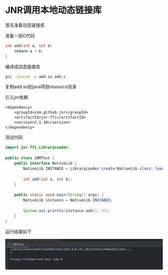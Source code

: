 # JNR调用本地动态链接库

首先准备动态链接库

准备一段C代码

```c
int add(int a, int b)
    return a + b;
}
```

编译成动态链接库

```bash
gcc -shared -o add.so add.c
```

复制add.so到java项目resource目录

引入jnr依赖

```markup
<dependency>
    <groupId>com.github.jnr</groupId>
    <artifactId>jnr-ffi</artifactId>
    <version>2.1.10</version>
</dependency>
```

测试代码

```java
import jnr.ffi.LibraryLoader;

public class JNRTest {
    public interface NativeLib {
        NativeLib INSTANCE = LibraryLoader.create(NativeLib.class).load("add.so");

        int add(int a, int b);
    }

    public static void main(String[] args) {
        NativeLib instance = NativeLib.INSTANCE;

        System.out.println(instance.add(1, 3));
    }
}
```

运行结果如下

![](<../.gitbook/assets/image (1) (1) (1) (1).png>)
